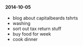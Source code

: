 #### 2014-10-05 ####

- blog about capitalbeards tshrts
- washing
- sort out tax return stuff
- buy food for week
- cook dinner

